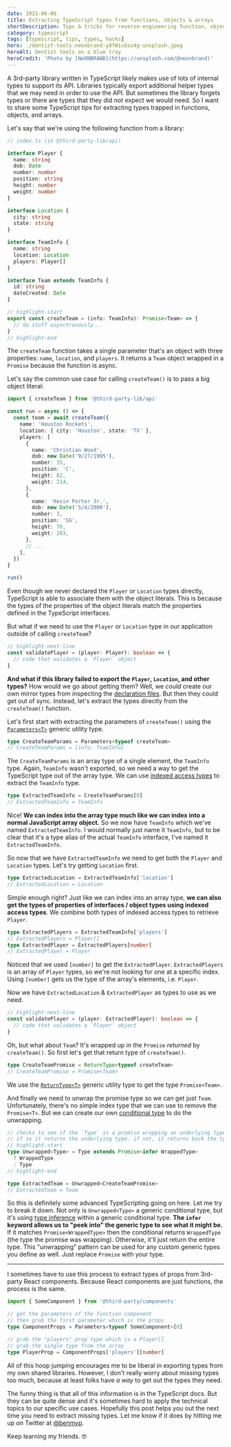 ```yaml
---
date: 2021-06-06
title: Extracting TypeScript types from functions, objects & arrays
shortDescription: Tips & tricks for reverse-engineering function, object & array TypeScript types from 3rd-party libraries that fail to export them
category: typescript
tags: [typescript, tips, types, hacks]
hero: ./dentist-tools-neonbrand-y8fWicGsv4g-unsplash.jpeg
heroAlt: Dentist tools on a blue tray
heroCredit: 'Photo by [NeONBRAND](https://unsplash.com/@neonbrand)'
---
```


A 3rd-party library written in TypeScript likely makes use of lots of internal types to support its API. Libraries typically export additional helper types that we may need in order to use the API. But sometimes the library forgets types or there are types that they did not expect we would need. So I want to share some TypeScript tips for extracting types trapped in functions, objects, and arrays.

Let's say that we're using the following function from a library:

```typescript
// index.ts (in @third-party-lib/api)

interface Player {
  name: string
  dob: Date
  number: number
  position: string
  height: number
  weight: number
}

interface Location {
  city: string
  state: string
}

interface TeamInfo {
  name: string
  location: Location
  players: Player[]
}

interface Team extends TeamInfo {
  id: string
  dateCreated: Date
}

// highlight-start
export const createTeam = (info: TeamInfo): Promise<Team> => {
  // do stuff asynchronously...
}
// highlight-end
```

The `createTeam` function takes a single parameter that's an object with three properties: `name`, `location`, and `players`. It returns a `Team` object wrapped in a `Promise` because the function is async.

Let's say the common use case for calling `createTeam()` is to pass a big object literal:

```typescript
import { createTeam } from '@third-party-lib/api'

const run = async () => {
  const team = await createTeam({
    name: 'Houston Rockets',
    location: { city: 'Houston', state: 'TX' },
    players: [
      {
        name: 'Christian Wood',
        dob: new Date('9/27/1995'),
        number: 35,
        position: 'C',
        height: 82,
        weight: 214,
      },
      {
        name: 'Kevin Porter Jr.',
        dob: new Date('5/4/2000'),
        number: 3,
        position: 'SG',
        height: 76,
        weight: 203,
      },
      // ...
    ],
  })
}

run()
```

Even though we never declared the `Player` or `Location` types directly, TypeScript is able to associate them with the object literals. This is because the types of the properties of the object literals match the properties defined in the TypeScript interfaces.

But what if we need to use the `Player` or `Location` type in our application outside of calling `createTeam`?

```typescript
// highlight-next-line
const validatePlayer = (player: Player): boolean => {
  // code that validates a `Player` object
}
```

**And what if this library failed to export the `Player`, `Location`, and other types?** How would we go about getting them? Well, we _could_ create our own mirror types from inspecting the [declaration files](https://www.typescriptlang.org/docs/handbook/declaration-files/introduction.html). But then they could get out of sync. Instead, let's extract the types directly from the `createTeam()` function.

Let's first start with extracting the parameters of `createTeam()` using the [`Parameters<T>`](https://www.typescriptlang.org/docs/handbook/utility-types.html#parameterstype) generic utility type.

```typescript
type CreateTeamParams = Parameters<typeof createTeam>
// CreateTeamParams = [info: TeamInfo]
```

The `CreateTeamParams` is an array type of a single element, the `TeamInfo` type. Again, `TeamInfo` wasn't exported, so we need a way to get the TypeScript type out of the array type. We can use [indexed access types](https://www.typescriptlang.org/docs/handbook/2/indexed-access-types.html) to extract the `TeamInfo` type.

```typescript
type ExtractedTeamInfo = CreateTeamParams[0]
// ExtractedTeamInfo = TeamInfo
```

Nice! **We can index into the array type much like we can index into a normal JavaScript array object.** So we now have `TeamInfo` which we've named `ExtractedTeamInfo`. I would normally just name it `TeamInfo`, but to be clear that it's a type alias of the actual `TeamInfo` interface, I've named it `ExtractedTeamInfo`.

So now that we have `ExtractedTeamInfo` we need to get both the `Player` and `Location` types. Let's try getting `Location` first.

```typescript
type ExtractedLocation = ExtractedTeamInfo['location']
// ExtractedLocation = Location
```

Simple enough right? Just like we can index into an array type, **we can also get the types of properties of interfaces / object types using indexed access types**. We combine both types of indexed access types to retrieve `Player`.

```typescript
type ExtractedPlayers = ExtractedTeamInfo['players']
// ExtractedPlayers = Player[]
type ExtractedPlayer = ExtractedPlayers[number]
// ExtractedPlayer = Player
```

Noticed that we used `[number]` to get the `ExtractedPlayer`. `ExtractedPlayers` is an array of `Player` types, so we're not looking for one at a specific index. Using `[number]` gets us the type of the array's elements, i.e. `Player`.

Now we have `ExtractedLocation` & `ExtractedPlayer` as types to use as we need.

```typescript
// highlight-next-line
const validatePlayer = (player: ExtractedPlayer): boolean => {
  // code that validates a `Player` object
}
```

Oh, but what about `Team`? It's wrapped up in the `Promise` _returned_ by `createTeam()`. So first let's get that return type of `createTeam()`.

```typescript
type CreateTeamPromise = ReturnType<typeof createTeam>
// CreateTeamPromise = Promise<Team>
```

We use the [`ReturnType<T>`](https://www.typescriptlang.org/docs/handbook/utility-types.html#returntypetype) generic utility type to get the type `Promise<Team>`.

And finally we need to unwrap the promise type so we can get just `Team`. Unfortunately, there's no simple index type that we can use to remove the `Promise<T>`. But we can create our own [conditional type](https://www.typescriptlang.org/docs/handbook/2/conditional-types.html#conditional-type-constraints) to do the unwrapping.

```typescript
// checks to see if the `Type` is a promise wrapping an underlying type.
// if so it returns the underlying type. if not, it returns back the type.
// highlight-start
type Unwrapped<Type> = Type extends Promise<infer WrappedType>
  ? WrappedType
  : Type
// highlight-end

type ExtractedTeam = Unwrapped<CreateTeamPromise>
// ExtractedTeam = Team
```

So this is definitely some advanced TypeScripting going on here. Let me try to break it down. Not only is `Unwrapped<Type>` a generic conditional type, but it's using [type inference](https://www.typescriptlang.org/docs/handbook/2/conditional-types.html#inferring-within-conditional-types) within a generic conditional type. **The `infer` keyword allows us to "peek into" the generic type to see what it might be.** If it matches `Promise<WrappedType>` then the conditional returns `WrappedType` (the type the promise was wrapping). Otherwise, it'll just return the entire type. This "unwrapping" pattern can be used for any custom generic types you define as well. Just replace `Promise` with your type.

---

I sometimes have to use this process to extract types of props from 3rd-party React components. Because React components are just functions, the process is the same.

```typescript
import { SomeComponent } from '@third-party/components'

// get the parameters of the function component
// then grab the first parameter which is the props
type ComponentProps = Parameters<typeof SomeComponent>[0]

// grab the "players" prop type which is a Player[]
// grab the single type from the array
type PlayerProp = ComponentProps['players'][number]
```

All of this hoop jumping encourages me to be liberal in exporting types from my own shared libraries. However, I don't really worry about missing types too much, because at least folks have _a way_ to get out the types they need.

The funny thing is that all of this information is in the TypeScript docs. But they can be quite dense and it's sometimes hard to apply the technical topics to our specific use cases. Hopefully this post helps you out the next time you need to extract missing types. Let me know if it does by hitting me up on Twitter at [@benmvp](https://twitter.com/benmvp).

Keep learning my friends. 🤓
